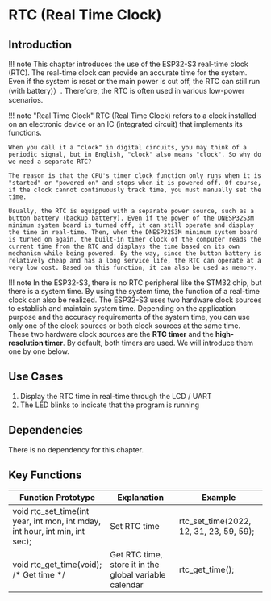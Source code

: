 # RTC (Real Time Clock)

## Introduction

!!! note
    This chapter introduces the use of the ESP32-S3 real-time clock (RTC). The real-time clock can provide an accurate time for the system. Even if the system is reset or the main power is cut off, the RTC can still run (with battery)）. Therefore, the RTC is often used in various low-power scenarios.

!!! note "Real Time Clock"
    RTC (Real Time Clock) refers to a clock installed on an electronic device or an IC (integrated circuit) that implements its functions.

    When you call it a "clock" in digital circuits, you may think of a periodic signal, but in English, "clock" also means "clock". So why do we need a separate RTC?

    The reason is that the CPU's timer clock function only runs when it is "started" or "powered on" and stops when it is powered off. Of course, if the clock cannot continuously track time, you must manually set the time.

    Usually, the RTC is equipped with a separate power source, such as a button battery (backup battery). Even if the power of the DNESP32S3M minimum system board is turned off, it can still operate and display the time in real-time. Then, when the DNESP32S3M minimum system board is turned on again, the built-in timer clock of the computer reads the current time from the RTC and displays the time based on its own mechanism while being powered. By the way, since the button battery is relatively cheap and has a long service life, the RTC can operate at a very low cost. Based on this function, it can also be used as memory.

!!! note
    In the ESP32-S3, there is no RTC peripheral like the STM32 chip, but there is a system time. By using the system time, the function of a real-time clock can also be realized.
    The ESP32-S3 uses two hardware clock sources to establish and maintain system time. Depending on the application purpose and the accuracy requirements of the system time, you can use only one of the clock sources or both clock sources at the same time. These two hardware clock sources are the **RTC timer** and the **high-resolution timer**. By default, both timers are used. We will introduce them one by one below.

## Use Cases

1. Display the RTC time in real-time through the LCD / UART
2. The LED blinks to indicate that the program is running


## Dependencies

There is no dependency for this chapter.

## Key Functions

| Function Prototype | Explanation | Example |
| --- | --- | --- |
| void rtc_set_time(int year, int mon, int mday, int hour, int min, int sec);  | Set RTC time | rtc_set_time(2022, 12, 31, 23, 59, 59); |
| void rtc_get_time(void); /* Get time */ | Get RTC time, store it in the global variable calendar | rtc_get_time(); |



